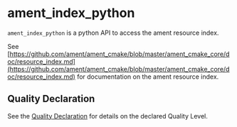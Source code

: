 # ament_index_python

`ament_index_python` is a python API to access the ament resource index.

See [https://github.com/ament/ament_cmake/blob/master/ament_cmake_core/doc/resource_index.md](https://github.com/ament/ament_cmake/blob/master/ament_cmake_core/doc/resource_index.md)  for documentation on the ament resource index.

## Quality Declaration

See the [Quality Declaration](./QUALITY_DECLARATION.md) for details on the declared Quality Level.
